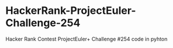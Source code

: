 # HackerRank-ProjectEuler-Challenge-254
Hacker Rank Contest ProjectEuler+ Challenge #254 code in pyhton
